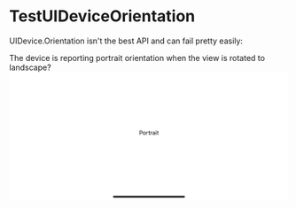 # TestUIDeviceOrientation

UIDevice.Orientation isn't the best API and can fail pretty easily:

The device is reporting portrait orientation when the view is rotated to landscape?
![alt text](IMG_BAD914F2D441-1.jpeg)
